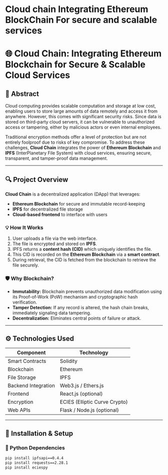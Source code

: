 # Cloud chain Integrating Ethereum BlockChain For secure and scalable services

# 🌐 Cloud Chain: Integrating Ethereum Blockchain for Secure & Scalable Cloud Services

## 📖 Abstract

Cloud computing provides scalable computation and storage at low cost, enabling users to store large amounts of data remotely and access it from anywhere. However, this comes with significant security risks. Since data is stored on third-party cloud servers, it can be vulnerable to unauthorized access or tampering, either by malicious actors or even internal employees.

Traditional encryption methods offer a level of protection but are not entirely foolproof due to risks of key compromise. To address these challenges, **Cloud Chain** integrates the power of **Ethereum Blockchain** and **IPFS** (InterPlanetary File System) with cloud services, ensuring secure, transparent, and tamper-proof data management.

---

## 🔍 Project Overview

**Cloud Chain** is a decentralized application (DApp) that leverages:
- **Ethereum Blockchain** for secure and immutable record-keeping
- **IPFS** for decentralized file storage
- **Cloud-based frontend** to interface with users

### 💡 How It Works

1. User uploads a file via the web interface.
2. The file is encrypted and stored on **IPFS**.
3. IPFS returns a **content hash (CID)** which uniquely identifies the file.
4. This CID is recorded on the **Ethereum Blockchain** via a **smart contract**.
5. During retrieval, the CID is fetched from the blockchain to retrieve the file securely.

### 🛡 Why Blockchain?

- **Immutability:** Blockchain prevents unauthorized data modification using its Proof-of-Work (PoW) mechanism and cryptographic hash verification.
- **Tamper Detection:** If any record is altered, the hash chain breaks, immediately signaling data tampering.
- **Decentralization:** Eliminates central points of failure or attack.

---

## ⚙️ Technologies Used

| Component            | Technology                    |
|---------------------|-------------------------------|
| Smart Contracts      | Solidity                      |
| Blockchain           | Ethereum                      |
| File Storage         | IPFS                          |
| Backend Integration  | Web3.js / Ethers.js           |
| Frontend             | React.js (optional)           |
| Encryption           | ECIES (Elliptic Curve Crypto) |
| Web APIs             | Flask / Node.js (optional)    |

---

## 🧰 Installation & Setup

### 🐍 Python Dependencies

```bash
pip install ipfsapi==0.4.4
pip install requests==2.28.1
pip install eciespy
